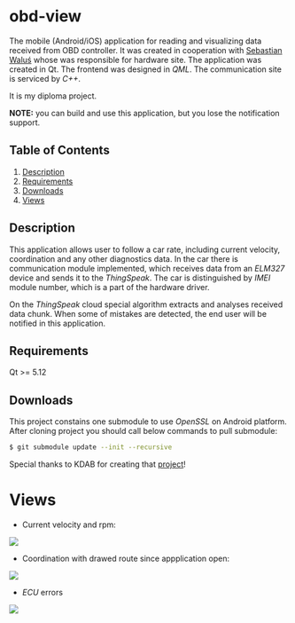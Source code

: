 # obd-view
The mobile (Android/iOS) application for reading and visualizing data received from OBD controller. It was created in cooperation with [Sebastian Waluś](https://github.com/R1PeR) whose was responsible for hardware site.
The application was created in Qt. The frontend was designed in _QML_. The communication site is serviced by _C++_.

It is my diploma project.

**NOTE:** you can build and use this application, but you lose the notification support.

## Table of Contents
1. [Description](#description)
2. [Requirements](#requirements)
3. [Downloads](#downloads)
4. [Views](#views)

## Description  <a name="description"></a>
This application allows user to follow a car rate, including current velocity, coordination and any other diagnostics data. In the car there is communication module implemented, which receives data from an _ELM327_ device and sends it to the _ThingSpeak_. The car is distinguished by _IMEI_ module number, which is a part of the hardware driver.

On the _ThingSpeak_ cloud special algorithm extracts and analyses received data chunk. When some of mistakes are detected, the end user will be notified in this application.

## Requirements <a name="requirements"></a>
Qt >= 5.12

## Downloads <a name="downloads"></a>
This project constains one submodule to use _OpenSSL_ on Android platform. 
After cloning project you should call below commands to pull submodule:
```bash
$ git submodule update --init --recursive
```

Special thanks to KDAB for creating that [project](https://github.com/KDAB/android_openssl)!

# Views <a name="views"></a>
* Current velocity and rpm:
 
![](https://user-images.githubusercontent.com/48067722/119954637-7a731600-bf9f-11eb-991a-fffe7a837a66.png)

* Coordination with drawed route since appplication open:

![](https://user-images.githubusercontent.com/48067722/119955274-32a0be80-bfa0-11eb-8cf5-ef9765597736.png)

* _ECU_ errors

![](https://user-images.githubusercontent.com/48067722/119955580-7693c380-bfa0-11eb-8c65-1e09f4ce3ba6.png)
